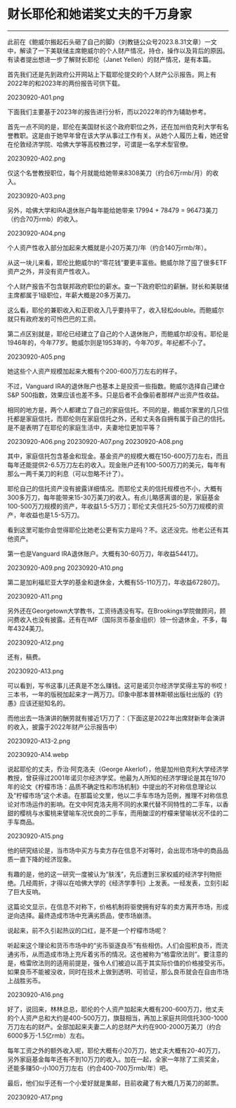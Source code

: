 # 财长耶伦和她诺奖丈夫的千万身家

---

此前在《鲍威尔搬起石头砸了自己的脚》（刘教链公众号2023.8.31文章）一文中，解读了一下美联储主席鲍威尔的个人财产情况，持仓，操作以及背后的原因。有读者提出想进一步了解财长耶伦（Janet Yellen）的财产情况，是有本篇。

首先我们还是先到政府公开网站上下载耶伦提交的个人财产公示报告。网上有2022年的和2023年的两份报告可供下载。

20230920-A01.png

下面我们主要基于2023年的报告进行分析，而以2022年的作为辅助参考。

首先一点不同的是，耶伦在美国财长这个政府职位之外，还在加州伯克利大学有名誉教职。这是由于她早年曾在该大学从事过工作有关。从她个人履历上看，她还曾在伦敦经济学院、哈佛大学等高校教过学，可谓是一名学术型官僚。

20230920-A02.png

仅这个名誉教授职位，每个月就能给她带来8308美刀（约合6万rmb/月）的收入。

20230920-A03.png

另外，哈佛大学和IRA退休账户每年能给她带来 17994 + 78479 = 96473美刀（约合70万rmb）的收入。

20230920-A04.png

个人资产性收入部分加起来大概就是小20万美刀/年（约合140万rmb/年）。

从这一块儿来看，耶伦比鲍威尔的“零花钱”要更丰富些。鲍威尔除了囤了很多ETF资产之外，并没有资产性收入。

个人财产报告不包含联邦政府职位的薪水。查一下政府职位的薪酬，财长和美联储主席都属于1级职位，年薪大概是20多万美刀。

这么看，耶伦的兼职收入和正职收入几乎要持平了，收入轻松double。而鲍威尔就只有政府发的可怜巴巴的工资。

第二点区别就是，耶伦已经建立了自己的个人退休账户，而鲍威尔却没有。耶伦是1946年的，今年77岁。鲍威尔则是1953年的，今年70岁。年纪都不小了。

20230920-A05.png

她这些个人资产规模加起来大概有个200-600万刀左右的样子。

不过，Vanguard IRA的退休账户也基本上是投资一些指数。鲍威尔选择自己建仓S&P 500指数，效果应该也差不多。只是后者不会像前者那样产出资产性收益。

相同的地方是，两个人都建立了自己的家庭信托。不同的是，鲍威尔家里的几只信托都是家庭信托，而耶伦则在家庭信托之外，还和丈夫各自拥有属于自己的信托。是不是表明了在耶伦的家庭生活中，夫妻地位更加平等？

20230920-A06.png
20230920-A07.png
20230920-A08.png

其中，家庭信托包含基金和现金。基金资产的规模大概在150-600万刀左右，而且每年还能提供2-6.5万刀左右的收入。现金账户还有100-500万刀的美元，每年有那么一两千美刀的利息（可以忽略不计了）。

耶伦自己的信托资产没有披露详细情况。而耶伦丈夫的信托规模也不小，大概有300多万刀，每年能带来15-30万美刀的收入。有点儿略感离谱的是，家庭基金100-500万刀规模的资产，年收益1.5-5万刀；耶伦丈夫信托25-50万刀规模的资产，年收益也是1.5-5万刀。

看到这里可能你会觉得耶伦比她老公更有实力是吗？不。这还没完。他老公还有其他资产。

第一也是Vanguard IRA退休账户。大概有30-60万刀，年收益5441刀。

20230920-A09.png
20230920-A10.png

第二是加利福尼亚大学的基金和退休金，大概有55-110万刀，年收益67280刀。

20230920-A11.png

另外还在Georgetown大学教书，工资待遇没有写。在Brookings学院做顾问，顾问费收入也没有披露。还有在IMF（国际货币基金组织）领一份退休金，不多，每年4324美刀。

20230920-A12.png

还有，稿费。

20230920-A13.png

可以看到，写书这事儿还真是不怎么赚钱。这可是诺贝尔经济学奖得主写的书哎！三本书，一年的版税加起来才一两万刀。印象中那本普林斯顿出版社出版的《钓愚》应该还挺知名的。

而他出去一场演讲的酬劳就有接近1万刀了：（下面这是2022年出席财新年会演讲的收入，披露于2022年财产公示报告中）

20230920-A13-2.png

20230920-A14.webp

说起耶伦的丈夫，乔治·阿克洛夫（George Akerlof），他是加州伯克利大学经济学教授，曾获得过2001年诺贝尔经济学奖。他最为人所知的经济学理论是其在1970年的论文《柠檬市场：品质不确定性和市场机制》中提出的不对称信息理论以及“柠檬市场”这个术语。在那篇论文里，他以二手车市场为范例，推理不对称信息论对市场运作的影响。在文中阿克洛夫用不同的水果代替不同特性的二手车，以香甜的樱桃与水蜜桃来譬喻车况优良的二手车，而用酸涩的柠檬来譬喻状况不佳的二手车商品。

20230920-A15.png

他的研究结论是，当市场中买方与卖方存在信息不对等时，会出现市场中的商品品质一直下降的经济现象。

有趣的是，他的这一研究一度被认为“肤浅”，先后遭到三家权威的经济学刊物拒绝。几经周折，才得以在哈佛大学的《经济学季刊》上发表。一经发表，立刻引起了巨大反响。

这篇论文显示，在信息不对称下，价格机制将驱使拥有好车的卖方离开市场，形成逆向选择。最终造成市场中充满劣质品，使市场崩溃。

说起来，前不久引起热议的口红，是不是一个柠檬市场呢？

听起来这个理论和货币市场中的“劣币驱逐良币”有些相仿。人们会囤积良币，而流通劣币，从而造成市场上充斥着劣币的情况。这也被称为“格雷欣法则”。要注意的是，格雷欣法则的适用前提是，强令人们被迫以高于其实际价值的价格接受劣币。如果良币不能被没收，同时在技术上做到透明、可验证，那么良币就会在自由市场上战胜劣币。

20230920-A16.png

好了，说回来，林林总总，耶伦的个人资产加起来大概有200-600万刀，他丈夫的个人资产总和大约是400-500万刀，旗鼓相当，再加上家庭共同信托300-1000万刀左右的财产。全部加起来夫妻二人的总财产大约在900-2000万美刀（约合6000多万-1.5亿rmb）左右。

每年工资之外的额外收入呢，耶伦大概有小20万刀，她丈夫大概有20-40万刀，另外家庭基金每年还有不到10万刀的收入。加在一起，全家一年除了工资奖金，还能多赚50-小100万刀左右（约合400-700万rmb/年）吧。

最后，他们似乎还有一个小爱好就是集邮，目前收藏了有大概几万美刀的邮票。

20230920-A17.png


